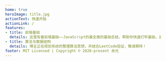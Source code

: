 ```yaml
---
home: true
heroImage: title.jpg
actionText: 快速开始
actionLink: /
features:
- title: 前端基础
  details: 这里有着前端基础——JavaScript的最全面的基础总结，帮助你快速打牢基础，进阶高级前端指日可待！
- title: 算法与数据结构
  details: 博主正在规划系统的整理算法思想，并结合LeetCode验证，敬请期待！
footer: MIT Licensed | Copyright © 2020-present 余光
---
```

